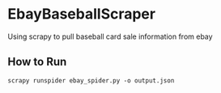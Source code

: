 # EbayBaseballScraper
Using scrapy to pull baseball card sale information from ebay

## How to Run
```shell
scrapy runspider ebay_spider.py -o output.json
```
